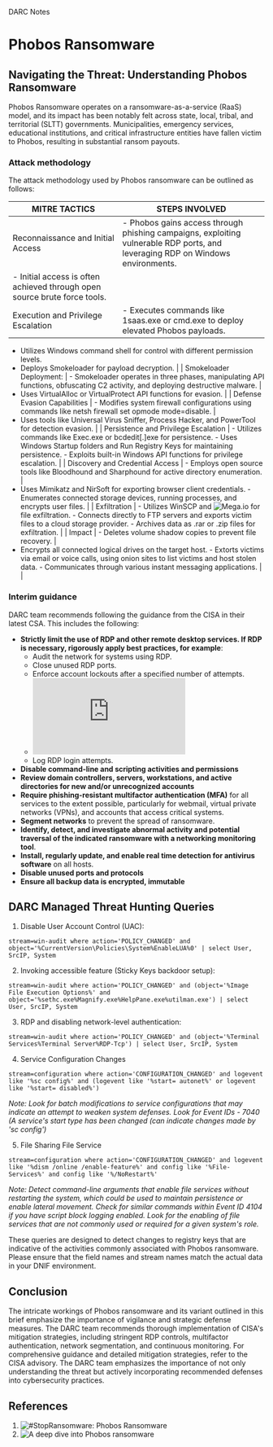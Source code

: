 DARC Notes
# Phobos Ransomware

## Navigating the Threat: Understanding Phobos Ransomware

Phobos Ransomware operates on a ransomware-as-a-service (RaaS) model, and its impact has been notably felt across state, local, tribal, and territorial (SLTT) governments. Municipalities, emergency services, educational institutions, and critical infrastructure entities have fallen victim to Phobos, resulting in substantial ransom payouts.

### Attack methodology

The attack methodology used by Phobos ransomware can be outlined as follows:

| MITRE TACTICS            | STEPS INVOLVED                                                                                                                                      |
|--------------------------|-----------------------------------------------------------------------------------------------------------------------------------------------------|
| Reconnaissance and Initial Access | - Phobos gains access through phishing campaigns, exploiting vulnerable RDP ports, and leveraging RDP on Windows environments.
- Initial access is often achieved through open source brute force tools.                                                                           |
| Execution and Privilege Escalation | - Executes commands like 1saas.exe or cmd.exe to deploy elevated Phobos payloads.
- Utilizes Windows command shell for control with different permission levels.                                           
- Deploys Smokeloader for payload decryption.                                                                                                       |
| Smokeloader Deployment:    | - Smokeloader operates in three phases, manipulating API functions, obfuscating C2 activity, and deploying destructive malware.                     |
- Uses VirtualAlloc or VirtualProtect API functions for evasion.                                                                                     |
| Defense Evasion Capabilities | - Modifies system firewall configurations using commands like netsh firewall set opmode mode=disable.                                               |
- Uses tools like Universal Virus Sniffer, Process Hacker, and PowerTool for detection evasion.                                                     |
| Persistence and Privilege Escalation | - Utilizes commands like Exec.exe or bcdedit[.]exe for persistence.             - Uses Windows Startup folders and Run Registry Keys for maintaining persistence.                                        - Exploits built-in Windows API functions for privilege escalation.                                                                                  |
| Discovery and Credential Access | - Employs open source tools like Bloodhound and Sharphound for active directory enumeration.                                                        |
- Uses Mimikatz and NirSoft for exporting browser client credentials.                                                    - Enumerates connected storage devices, running processes, and encrypts user files.                                                                  |
| Exfiltration               | - Utilizes WinSCP and ![Mega.io](http://Mega.io) for file exfiltration.                   - Connects directly to FTP servers and exports victim files to a cloud storage provider.                                 - Archives data as .rar or .zip files for exfiltration.                                                                                              |
| Impact                     | - Deletes volume shadow copies to prevent file recovery.                                                                                              |
- Encrypts all connected logical drives on the target host.                                                              - Extorts victims via email or voice calls, using onion sites to list victims and host stolen data.                       - Communicates through various instant messaging applications.                                                           |                            |

### Interim guidance

DARC team recommends following the guidance from the CISA in their latest CSA. This includes the following:

- **Strictly limit the use of RDP and other remote desktop services. If RDP is necessary, rigorously apply best practices, for example**:
  - Audit the network for systems using RDP.
  - Close unused RDP ports.
  - Enforce account lockouts after a specified number of attempts.
  - ![Apply phishing-resistant multifactor authentication (MFA)](https://www.cisa.gov/sites/default/files/publications/fact-sheet-implementing-phishing-resistant-mfa-508c.pdf)
  - Log RDP login attempts.
- **Disable command-line and scripting activities and permissions**
- **Review domain controllers, servers, workstations, and active directories for new and/or unrecognized accounts**
- **Require phishing-resistant multifactor authentication (MFA)** for all services to the extent possible, particularly for webmail, virtual private networks (VPNs), and accounts that access critical systems.
- **Segment networks** to prevent the spread of ransomware.
- **Identify, detect, and investigate abnormal activity and potential traversal of the indicated ransomware with a networking monitoring tool**.
- **Install, regularly update, and enable real time detection for antivirus software** on all hosts.
- **Disable unused ports and protocols**
- **Ensure all backup data is encrypted, immutable**

## DARC Managed Threat Hunting Queries

1. Disable User Account Control (UAC):
```
stream=win-audit where action='POLICY_CHANGED' and object='%CurrentVersion\Policies\System%EnableLUA%0' | select User, SrcIP, System
```

2. Invoking accessible feature (Sticky Keys backdoor setup):
```
stream=win-audit where action='POLICY_CHANGED' and (object='%Image File Execution Options%' and object='%sethc.exe%Magnify.exe%HelpPane.exe%utilman.exe') | select User, SrcIP, System
```

3. RDP and disabling network-level authentication:
```
stream=win-audit where action='POLICY_CHANGED' and (object='%Terminal Services%Terminal Server%RDP-Tcp') | select User, SrcIP, System
```

4. Service Configuration Changes
```
stream=configuration where action='CONFIGURATION_CHANGED' and logevent like '%sc config%' and (logevent like '%start= autonet%' or logevent like '%start= disabled%')
```

*Note: Look for batch modifications to service configurations that may indicate an attempt to weaken system defenses. Look for Event IDs - 7040 (A service's start type has been changed (can indicate changes made by 'sc config')*

5. File Sharing File Service
```
stream=configuration where action='CONFIGURATION_CHANGED' and logevent like '%dism /online /enable-feature%' and config like '%File-Services%' and config like '%/NoRestart%'
```

*Note: Detect command-line arguments that enable file services without restarting the system, which could be used to maintain persistence or enable lateral movement. Check for similar commands within Event ID 4104 if you have script block logging enabled. Look for the enabling of file services that are not commonly used or required for a given system's role.*

These queries are designed to detect changes to registry keys that are indicative of the activities commonly associated with Phobos ransomware. Please ensure that the field names and stream names match the actual data in your DNIF environment.

## Conclusion

The intricate workings of Phobos ransomware and its variant outlined in this brief emphasize the importance of vigilance and strategic defense measures. The DARC team recommends thorough implementation of CISA's mitigation strategies, including stringent RDP controls, multifactor authentication, network segmentation, and continuous monitoring.
For comprehensive guidance and detailed mitigation strategies, refer to the CISA advisory. The DARC team emphasizes the importance of not only understanding the threat but actively incorporating recommended defenses into cybersecurity practices.

## References

1. ![#StopRansomware: Phobos Ransomware](https://www.cisa.gov/news-events/cybersecurity-advisories/aa24-060a)
2. ![A deep dive into Phobos ransomware](https://www.malwarebytes.com/blog/news/2019/07/a-deep-dive-into-phobos-ransomware)
